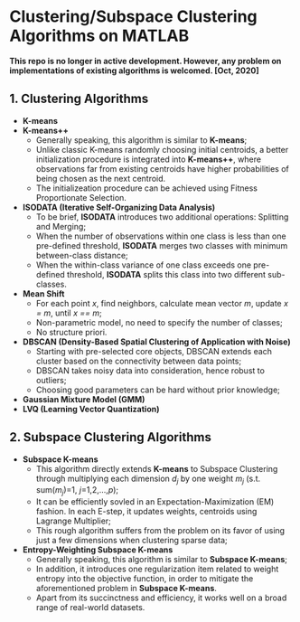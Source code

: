 # Clustering/Subspace Clustering Algorithms on MATLAB

**This repo is no longer in active development. However, any problem on implementations of existing algorithms is welcomed. [Oct, 2020]**

## 1. Clustering Algorithms
- **K-means**
- **K-means++**
    - Generally speaking, this algorithm is similar to **K-means**;
    - Unlike classic K-means randomly choosing initial centroids, a better initialization procedure is integrated into **K-means++**, where observations far from existing centroids have higher probabilities of being chosen as the next centroid.
    - The initializeation procedure can be achieved using Fitness Proportionate Selection.
- **ISODATA (Iterative Self-Organizing Data Analysis)**
    - To be brief, **ISODATA** introduces two additional operations: Splitting and Merging;
    - When the number of observations within one class is less than one pre-defined threshold, **ISODATA** merges two classes with minimum between-class distance; 
    - When the within-class variance of one class exceeds one pre-defined threshold, **ISODATA** splits this class into two different sub-classes.
- **Mean Shift**
	- For each point *x*, find neighbors, calculate mean vector *m*, update *x = m*, until *x == m*;
	- Non-parametric model, no need to specify the number of classes;
	- No structure priori.
- **DBSCAN (Density-Based Spatial Clustering of Application with Noise)**
	- Starting with pre-selected core objects, DBSCAN extends each cluster based on the connectivity between data points;
	- DBSCAN takes noisy data into consideration, hence robust to outliers;
	- Choosing good parameters can be hard without prior knowledge;
- **Gaussian Mixture Model (GMM)**
- **LVQ (Learning Vector Quantization)**

## 2. Subspace Clustering Algorithms
- **Subspace K-means**
    - This algorithm directly extends **K-means** to Subspace Clustering through multiplying each dimension *d<sub>j</sub>* by one weight *m<sub>j</sub>* (s.t. sum(*m<sub>j</sub>*)=1, *j*=1,2,...,*p*);
    - It can be efficiently sovled in an Expectation-Maximization (EM) fashion. In each E-step, it updates weights, centroids using Lagrange Multiplier;
    - This rough algorithm suffers from the problem on its favor of using just a few dimensions when clustering sparse data;
- **Entropy-Weighting Subspace K-means**
    - Generally speaking, this algorithm is similar to **Subspace K-means**;
    - In addition, it introduces one regularization item related to weight entropy into the objective function, in order to mitigate the aforementioned problem in **Subspace K-means**.
    - Apart from its succinctness and efficiency, it works well on a broad range of real-world datasets.




